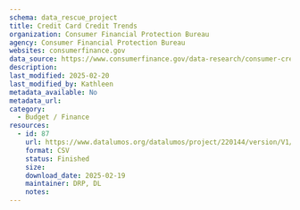 ```yaml
---
schema: data_rescue_project 
title: Credit Card Credit Trends
organization: Consumer Financial Protection Bureau
agency: Consumer Financial Protection Bureau
websites: consumerfinance.gov
data_source: https://www.consumerfinance.gov/data-research/consumer-credit-trends/credit-cards/
description: 
last_modified: 2025-02-20
last_modified_by: Kathleen
metadata_available: No
metadata_url: 
category:
  - Budget / Finance
resources:
  - id: 87
    url: https://www.datalumos.org/datalumos/project/220144/version/V1/view
    format: CSV
    status: Finished
    size: 
    download_date: 2025-02-19
    maintainer: DRP, DL
    notes: 
---
```

